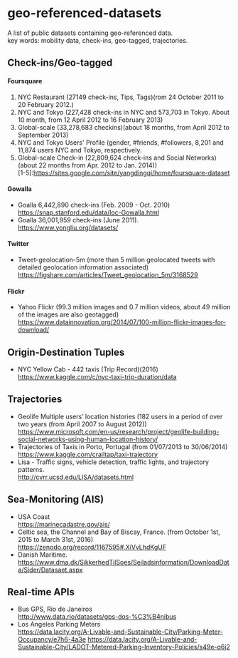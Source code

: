 # geo-referenced-datasets
A list of public datasets containing geo-referenced data. 
<br/>key words: mobility data, check-ins, geo-tagged, trajectories.

## Check-ins/Geo-tagged
#### Foursquare
1. NYC Restaurant (27149 check-ins, Tips, Tags)(rom 24 October 2011 to 20 February 2012.)
2. NYC and Tokyo (227,428 check-ins in NYC and 573,703 in Tokyo. About 10 month, from 12 April 2012 to 16 February 2013)
3. Global-scale (33,278,683 checkins)(about 18 months, from April 2012 to September 2013)
4. NYC and Tokyo Users' Profile (gender, #friends, #followers, 8,201 and 11,874 users NYC and Tokyo, respectively.
5. Global-scale Check-in (22,809,624 check-ins and Social Networks)(about 22 months from Apr. 2012 to Jan. 2014))<br/>
[1-5]:https://sites.google.com/site/yangdingqi/home/foursquare-dataset

#### Gowalla
* Goalla 6,442,890 check-ins (Feb. 2009 - Oct. 2010)
https://snap.stanford.edu/data/loc-Gowalla.html
* Goalla 36,001,959 check-ins (June 2011).
https://www.yongliu.org/datasets/

#### Twitter
* Tweet-geolocation-5m (more than 5 million geolocated tweets with detailed geolocation information associated)
https://figshare.com/articles/Tweet_geolocation_5m/3168529

#### Flickr
* Yahoo  Flickr (99.3 million images and 0.7 million videos, about 49 million of the images are also geotagged) <br/>
https://www.datainnovation.org/2014/07/100-million-flickr-images-for-download/

## Origin-Destination Tuples
* NYC Yellow Cab - 442 taxis (Trip Record)(2016)<br/>
https://www.kaggle.com/c/nyc-taxi-trip-duration/data

## Trajectories
* Geolife Multiple users’ location histories (182 users in a period of over two years (from April 2007 to August 2012))
https://www.microsoft.com/en-us/research/project/geolife-building-social-networks-using-human-location-history/
* Trajectories of Taxis in Porto, Portugal (from 01/07/2013 to 30/06/2014)<br/>
https://www.kaggle.com/crailtap/taxi-trajectory
* Lisa - Traffic signs, vehicle detection, traffic lights, and trajectory patterns.<br/>
http://cvrr.ucsd.edu/LISA/datasets.html

## Sea-Monitoring (AIS)
* USA Coast<br/>
https://marinecadastre.gov/ais/
*  Celtic sea, the Channel and Bay of Biscay, France. (from October 1st, 2015 to March 31st, 2016) <br/>
https://zenodo.org/record/1167595#.XiVvLhdKgUF
* Danish Maritime. <br/>
https://www.dma.dk/SikkerhedTilSoes/Sejladsinformation/DownloadData/Sider/Datasaet.aspx

## Real-time APIs
* Bus GPS, Rio de Janeiros<br/>
http://www.data.rio/datasets/gps-dos-%C3%B4nibus
* Los Angeles Parking Meters<br/>
https://data.lacity.org/A-Livable-and-Sustainable-City/Parking-Meter-Occupancy/e7h6-4a3e
https://data.lacity.org/A-Livable-and-Sustainable-City/LADOT-Metered-Parking-Inventory-Policies/s49e-q6j2

